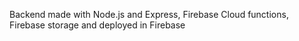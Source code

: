 Backend made with Node.js and Express, Firebase Cloud functions, Firebase storage and deployed in Firebase
